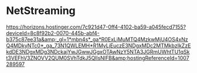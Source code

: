 # NetStreaming
https://horizons.hostinger.com/7c921d47-0ff4-4102-ba59-a045fecd7155?deviceId=8c8f92b2-0070-445b-abf4-b375c87ee31a&amp;_gl=1*mbn4s*_ga*R0ExLjMuMTQ4MzkwMjU4OS4xNzQ4MDkyNTc0*_ga_73N1QWLEMH*R1MyLjEuczE3NDgxMDc2MTMkbzIkZzEkdDE3NDgxMDg3NDckajYwJGwwJGgxOTAwNzY5NTA3JGRmUWhtTU1qSkt3VEFhV3ZNOVV2QUM0SVhTdkJ5QllsNlFB&amp;hostingReferenceId=1007289597
